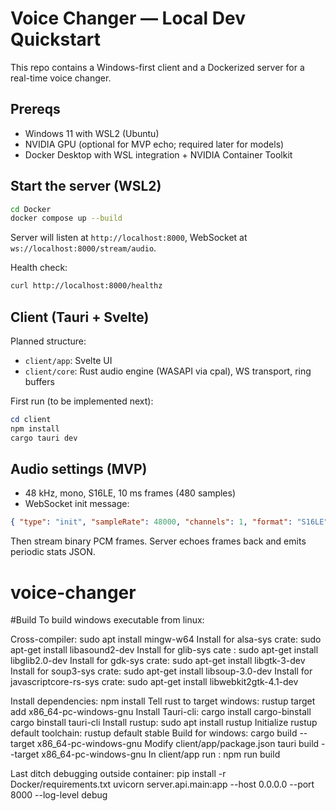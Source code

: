 # Voice Changer — Local Dev Quickstart

This repo contains a Windows-first client and a Dockerized server for a real-time voice changer.

## Prereqs

- Windows 11 with WSL2 (Ubuntu)
- NVIDIA GPU (optional for MVP echo; required later for models)
- Docker Desktop with WSL integration + NVIDIA Container Toolkit

## Start the server (WSL2)

```bash
cd Docker
docker compose up --build
```

Server will listen at `http://localhost:8000`, WebSocket at `ws://localhost:8000/stream/audio`.

Health check:

```bash
curl http://localhost:8000/healthz
```

## Client (Tauri + Svelte)

Planned structure:

- `client/app`: Svelte UI
- `client/core`: Rust audio engine (WASAPI via cpal), WS transport, ring buffers

First run (to be implemented next):

```powershell
cd client
npm install
cargo tauri dev
```

## Audio settings (MVP)

- 48 kHz, mono, S16LE, 10 ms frames (480 samples)
- WebSocket init message:

```json
{ "type": "init", "sampleRate": 48000, "channels": 1, "format": "S16LE", "frameSize": 480 }
```

Then stream binary PCM frames. Server echoes frames back and emits periodic stats JSON.

# voice-changer

#Build
To build windows executable from linux:

Cross-compiler: sudo apt install mingw-w64
Install for alsa-sys crate: sudo apt-get install libasound2-dev
Install for glib-sys cate : sudo apt-get install libglib2.0-dev
Install for gdk-sys crate: sudo apt-get install libgtk-3-dev
Install for soup3-sys crate: sudo apt-get install libsoup-3.0-dev
Install for javascriptcore-rs-sys crate: sudo apt-get install libwebkit2gtk-4.1-dev

Install dependencies: npm install
Tell rust to target windows: rustup target add x86_64-pc-windows-gnu
Install Tauri-cli: cargo install cargo-binstall
                   cargo binstall tauri-cli
Install rustup: sudo apt install rustup
Initialize rustup default toolchain: rustup default stable
Build for windows: cargo build --target x86_64-pc-windows-gnu
Modify client/app/package.json tauri build --target x86_64-pc-windows-gnu
In client/app run : npm run build

Last ditch debugging outside container:
pip install -r Docker/requirements.txt
uvicorn server.api.main:app --host 0.0.0.0 --port 8000 --log-level debug